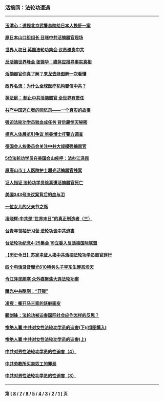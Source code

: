 ### 活摘网：法轮功遭遇
---
#### [玉清心：透视北京武警总院给日本人换肝一案](../../pages/nf5881/n13771978.md?12080430) 
#### [原日本山口组组长 目睹中共活摘器官现场](../../pages/nf5881/n13767360.md?12080430) 
#### [世界人权日 英国法轮功集会 议员谴责中共](../../pages/nf5881/n13431763.md?12080430) 
#### [反活摘世界峰会 张锦华：媒体应报导事实真相](../../pages/nf5881/n13278502.md?12080430) 
#### [活摘器官你真了解？来龙去脉图解一次看懂](../../pages/nf5881/n13013820.md?12080430) 
#### [政界名流：为什么全球医疗机构要信中共？](../../pages/nf5881/n11945479.md?12080430) 
#### [英法庭： 制止中共活摘器官 全世界有责任](../../pages/nf5881/n11330691.md?12080430) 
#### [共产中国逃亡者的回忆录——一个真实的故事](../../pages/nf5881/n10918649.md?12080430) 
#### [强迫法轮功学员验血成任务 背后藏惊天秘密](../../pages/nf5881/n4252384.md?12080430) 
#### [捷克人体展览引争议 旅美博士吁警方调查](../../pages/nf5881/n9429187.md?12080430) 
#### [德国会人权委员会关注中共大规模强摘器官](../../pages/nf5881/n8418950.md?12080430) 
#### [5位法轮功学员在美国会山疾呼：法办江泽民](../../pages/nf5881/n8101519.md?12080430) 
#### [原唐山市工人医院护士曝光活摘器官线索](../../pages/nf5881/n8076384.md?12080430) 
#### [证人指证 法轮功学员徐真遭活摘器官死亡](../../pages/nf5881/n8042467.md?12080430) 
#### [美国343号决议案背后的血与泪](../../pages/nf5881/n8020684.md?12080430) 
#### [一位女儿的父亲节之殇](../../pages/nf5881/n8014122.md?12080430) 
#### [凌晓辉:中共是“世界末日”的真正制造者（三）](../../pages/nf5881/n4210333.md?12080430) 
#### [台青年领袖研习营 法轮功谈中共迫害](../../pages/nf5881/n4141857.md?12080430) 
#### [台法轮功纪念4‧25集会 19立委入反活摘国际联盟](../../pages/nf5881/n4141821.md?12080430) 
#### [【历史今日】苏家屯证人揭中共活摘法轮功学员器官罪行](../../pages/nf5881/n4135912.md?12080430) 
#### [四个电话录音曝光610特务头子李东生罪恶滔天](../../pages/nf5881/n4040060.md?12080430) 
#### [令江泽民胆寒 众外媒聚焦大连法轮功案](../../pages/nf5881/n3932671.md?12080430) 
#### [曝光中共酷刑：“开锁”](../../pages/nf5881/n3889373.md?12080430) 
#### [凌宸：撕开马三家的妖魅画皮](../../pages/nf5881/n3849369.md?12080430) 
#### [郦剑锋：法轮功被迫害国际社会应作怎样的反思？](../../pages/nf5881/n3824560.md?12080430) 
#### [惨绝人寰 中共对女性法轮功学员的迫害(下)(组图慎入)](../../pages/nf5881/n3816285.md?12080430) 
#### [惨绝人寰 中共对女性法轮功学员的迫害(上)](../../pages/nf5881/n3815374.md?12080430) 
#### [中共对男性法轮功学员的性迫害（4）](../../pages/nf5881/n3769144.md?12080430) 
#### [中共劳教所买卖奴工的罪恶](../../pages/nf5881/n3769378.md?12080430) 
#### [中共对男性法轮功学员的性迫害（3）](../../pages/nf5881/n3768231.md?12080430) 

---
#### 第 [ [8](./8.md?12080430) / [7](./7.md?12080430) / [6](./6.md?12080430) / [5](./5.md?12080430) / [4](./4.md?12080430) / [3](./3.md?12080430) / [2](./2.md?12080430) / [1](./1.md?12080430) ] 页
